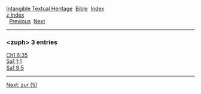 [Intangible Textual Heritage](../../index)  [Bible](../index) 
[Index](index)   
[z Index](_z_)  
  [Previous](c12846)  [Next](c12848) 

------------------------------------------------------------------------

### &lt;zuph&gt; 3 entries

[Ch1 6:35](../kjv/ch1006.htm#035)  
[Sa1 1:1](../kjv/sa1001.htm#001)  
[Sa1 9:5](../kjv/sa1009.htm#005)  

------------------------------------------------------------------------

[Next: zur (5)](c12848)
